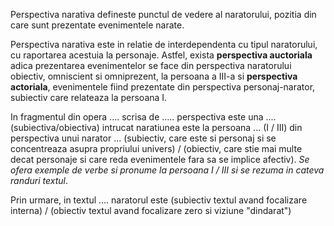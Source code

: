Perspectiva narativa defineste punctul de vedere al naratorului, pozitia din care sunt prezentate evenimentele narate.

Perspectiva narativa este in relatie de interdependenta cu tipul naratorului, cu raportarea acestuia la personaje. Astfel, exista **perspectiva auctoriala** adica prezentarea evenimentelor se face din perspectiva naratorului obiectiv, omniscient si omniprezent, la persoana a III-a si **perspectiva actoriala**, evenimentele fiind prezentate din perspectiva personaj-narator, subiectiv care relateaza la persoana I.

In fragmentul din opera .... scrisa de ..... perspectiva este una .... (subiectiva/obiectiva) intrucat naratiunea este la persoana ... (I / III) din perspectiva unui narator ... (subiectiv, care este si personaj si se concentreaza asupra propriului univers) / (obiectiv, care stie mai multe decat personaje si care reda evenimentele fara sa se implice afectiv). *Se ofera exemple de verbe si pronume la persoana I / III si se rezuma in cateva randuri textul*.

Prin urmare, in textul .... naratorul este (subiectiv textul avand focalizare interna) / (obiectiv textul avand focalizare zero si viziune "dindarat")